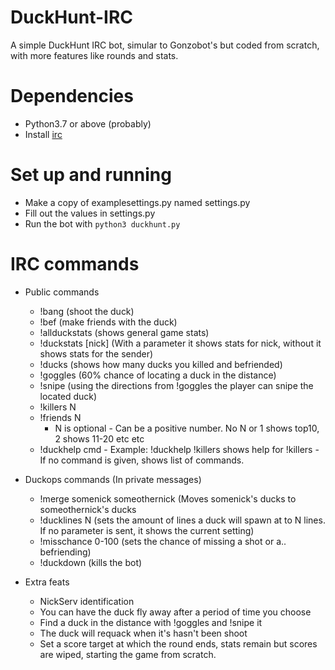 # DuckHunt-IRC
A simple DuckHunt IRC bot, simular to Gonzobot's but coded from scratch, with more features like rounds and stats.

# Dependencies
 * Python3.7 or above (probably)
 * Install [irc](https://pypi.org/project/irc/)

# Set up and running

- Make a copy of examplesettings.py named settings.py
- Fill out the values in settings.py
- Run the bot with ```python3 duckhunt.py```

# IRC commands

- Public commands
  - !bang (shoot the duck)
  - !bef (make friends with the duck)
  - !allduckstats (shows general game stats)
  - !duckstats [nick] (With a parameter it shows stats for nick, without it shows stats for the sender)
  - !ducks (shows how many ducks you killed and befriended)
  - !goggles (60% chance of locating a duck in the distance)
  - !snipe (using the directions from !goggles the player can snipe the located duck)
  - !killers N
  - !friends N
    - N is optional - Can be a positive number. No N or 1 shows top10, 2 shows 11-20 etc etc
  - !duckhelp cmd - Example: !duckhelp !killers shows help for !killers - If no command is given, shows list of commands.
- Duckops commands (In private messages)
  - !merge somenick someothernick (Moves somenick's ducks to someothernick's ducks
  - !ducklines N  (sets the amount of lines a duck will spawn at to N lines. If no parameter is sent, it shows the current setting)
  - !misschance 0-100 (sets the chance of missing a shot or a.. befriending)
  - !duckdown (kills the bot)

- Extra feats
  - NickServ identification
  - You can have the duck fly away after a period of time you choose
  - Find a duck in the distance with !goggles and !snipe it 
  - The duck will requack when it's hasn't been shoot
  - Set a score target at which the round ends, stats remain but scores are wiped, starting the game from scratch.
